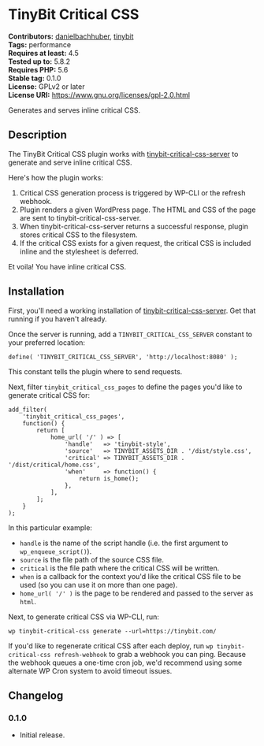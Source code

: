 # TinyBit Critical CSS #
**Contributors:** [danielbachhuber](https://profiles.wordpress.org/danielbachhuber/), [tinybit](https://profiles.wordpress.org/tinybit/)  
**Tags:** performance  
**Requires at least:** 4.5  
**Tested up to:** 5.8.2  
**Requires PHP:** 5.6  
**Stable tag:** 0.1.0  
**License:** GPLv2 or later  
**License URI:** https://www.gnu.org/licenses/gpl-2.0.html  

Generates and serves inline critical CSS.

## Description ##

The TinyBit Critical CSS plugin works with [tinybit-critical-css-server](https://github.com/pinchofyum/tinybit-critical-css-server) to generate and serve inline critical CSS.

Here's how the plugin works:

1. Critical CSS generation process is triggered by WP-CLI or the refresh webhook.
2. Plugin renders a given WordPress page. The HTML and CSS of the page are sent to tinybit-critical-css-server.
3. When tinybit-critical-css-server returns a successful response, plugin stores critical CSS to the filesystem.
4. If the critical CSS exists for a given request, the critical CSS is included inline and the stylesheet is deferred.

Et voila! You have inline critical CSS.

## Installation ##

First, you'll need a working installation of [tinybit-critical-css-server](https://github.com/pinchofyum/tinybit-critical-css-server). Get that running if you haven't already.

Once the server is running, add a `TINYBIT_CRITICAL_CSS_SERVER` constant to your preferred location:

```
define( 'TINYBIT_CRITICAL_CSS_SERVER', 'http://localhost:8080' );
```

This constant tells the plugin where to send requests.

Next, filter `tinybit_critical_css_pages` to define the pages you'd like to generate critical CSS for:

```
add_filter(
    'tinybit_critical_css_pages',
    function() {
        return [
            home_url( '/' ) => [
                'handle'   => 'tinybit-style',
                'source'   => TINYBIT_ASSETS_DIR . '/dist/style.css',
                'critical' => TINYBIT_ASSETS_DIR . '/dist/critical/home.css',
                'when'     => function() {
                    return is_home();
                },
            ],
        ];
    }
);
```

In this particular example:

* `handle` is the name of the script handle (i.e. the first argument to `wp_enqueue_script()`).
* `source` is the file path of the source CSS file.
* `critical` is the file path where the critical CSS will be written.
* `when` is a callback for the context you'd like the critical CSS file to be used (so you can use it on more than one page).
* `home_url( '/' )` is the page to be rendered and passed to the server as `html`.

Next, to generate critical CSS via WP-CLI, run:

```
wp tinybit-critical-css generate --url=https://tinybit.com/
```

If you'd like to regenerate critical CSS after each deploy, run `wp tinybit-critical-css refresh-webhook` to grab a webhook you can ping. Because the webhook queues a one-time cron job, we'd recommend using some alternate WP Cron system to avoid timeout issues.


## Changelog ##

### 0.1.0 ###
* Initial release.

